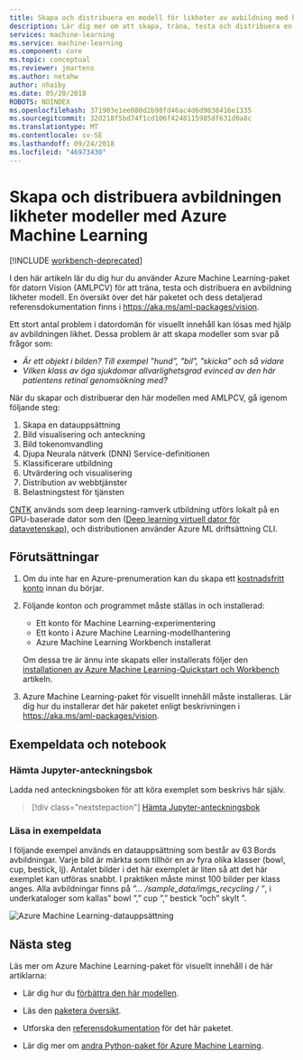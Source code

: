 ```yaml
---
title: Skapa och distribuera en modell för likheter av avbildning med hjälp av Azure Machine Learning-paket för visuellt innehåll.
description: Lär dig mer om att skapa, träna, testa och distribuera en avbildning likheter modellen för visuellt innehåll med hjälp av Azure Machine Learning-paketet för visuellt innehåll.
services: machine-learning
ms.service: machine-learning
ms.component: core
ms.topic: conceptual
ms.reviewer: jmartens
ms.author: netahw
author: nhaiby
ms.date: 05/20/2018
ROBOTS: NOINDEX
ms.openlocfilehash: 371903e1ee080d2b98fd46ac4d6d9838416e1335
ms.sourcegitcommit: 32d218f5bd74f1cd106f4248115985df631d0a8c
ms.translationtype: MT
ms.contentlocale: sv-SE
ms.lasthandoff: 09/24/2018
ms.locfileid: "46973430"
---
```

# <a name="build-and-deploy-image-similarity-models-with-azure-machine-learning"></a>Skapa och distribuera avbildningen likheter modeller med Azure Machine Learning

[!INCLUDE [workbench-deprecated](../../../includes/aml-deprecating-preview-2017.md)]


I den här artikeln lär du dig hur du använder Azure Machine Learning-paket för datorn Vision (AMLPCV) för att träna, testa och distribuera en avbildning likheter modell. En översikt över det här paketet och dess detaljerad referensdokumentation finns i https://aka.ms/aml-packages/vision.

Ett stort antal problem i datordomän för visuellt innehåll kan lösas med hjälp av avbildningen likhet. Dessa problem är att skapa modeller som svar på frågor som:
+ _Är ett objekt i bilden? Till exempel ”hund”, ”bil”, ”skicka” och så vidare_
+ _Vilken klass av öga sjukdomar allvarlighetsgrad evinced av den här patientens retinal genomsökning med?_

När du skapar och distribuerar den här modellen med AMLPCV, gå igenom följande steg:
1. Skapa en datauppsättning
2. Bild visualisering och anteckning
3. Bild tokenomvandling
4. Djupa Neurala nätverk (DNN) Service-definitionen
5. Klassificerare utbildning
6. Utvärdering och visualisering
7. Distribution av webbtjänster
8. Belastningstest för tjänsten

[CNTK](https://www.microsoft.com/cognitive-toolkit/) används som deep learning-ramverk utbildning utförs lokalt på en GPU-baserade dator som den ([Deep learning virtuell dator för datavetenskap](https://azuremarketplace.microsoft.com/marketplace/apps/microsoft-ads.dsvm-deep-learning?tab=Overview)), och distributionen använder Azure ML driftsättning CLI.

## <a name="prerequisites"></a>Förutsättningar

1. Om du inte har en Azure-prenumeration kan du skapa ett [kostnadsfritt konto](https://azure.microsoft.com/free/?WT.mc_id=A261C142F) innan du börjar.

1. Följande konton och programmet måste ställas in och installerad:
   - Ett konto för Machine Learning-experimentering 
   - Ett konto i Azure Machine Learning-modellhantering
   - Azure Machine Learning Workbench installerat

   Om dessa tre är ännu inte skapats eller installerats följer den [installationen av Azure Machine Learning-Quickstart och Workbench](../desktop-workbench/quickstart-installation.md) artikeln. 

1. Azure Machine Learning-paket för visuellt innehåll måste installeras. Lär dig hur du installerar det här paketet enligt beskrivningen i https://aka.ms/aml-packages/vision.

## <a name="sample-data-and-notebook"></a>Exempeldata och notebook

### <a name="get-the-jupyter-notebook"></a>Hämta Jupyter-anteckningsbok

Ladda ned anteckningsboken för att köra exemplet som beskrivs här själv.

> [!div class="nextstepaction"]
> [Hämta Jupyter-anteckningsbok](https://aka.ms/aml-packages/vision/notebooks/object_detection)

### <a name="load-the-sample-data"></a>Läsa in exempeldata

I följande exempel används en datauppsättning som består av 63 Bords avbildningar. Varje bild är märkta som tillhör en av fyra olika klasser (bowl, cup, bestick, lj). Antalet bilder i det här exemplet är liten så att det här exemplet kan utföras snabbt. I praktiken måste minst 100 bilder per klass anges. Alla avbildningar finns på *”... /sample_data/imgs_recycling / ”*, i underkataloger som kallas” bowl ”,” cup ”,” bestick ”och” skylt ”.

![Azure Machine Learning-datauppsättning](media/how-to-build-deploy-image-classification-models/recycling_examples.jpg)

## <a name="next-steps"></a>Nästa steg

Läs mer om Azure Machine Learning-paket för visuellt innehåll i de här artiklarna:

+ Lär dig hur du [förbättra den här modellen](how-to-improve-accuracy-for-computer-vision-models.md).

+ Läs den [paketera översikt](https://aka.ms/aml-packages/vision).

+ Utforska den [referensdokumentation](https://docs.microsoft.com/python/api/overview/azure-machine-learning/computer-vision) för det här paketet.

+ Lär dig mer om [andra Python-paket för Azure Machine Learning](reference-python-package-overview.md).
